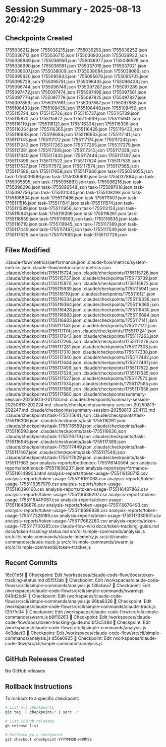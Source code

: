 # Session Summary - 2025-08-13 20:42:29

## Checkpoints Created
1755036212.json
1755036215.json
1755036250.json
1755036252.json
1755036713.json
1755036715.json
1755036930.json
1755036932.json
1755036949.json
1755036950.json
1755036977.json
1755036978.json
1755036990.json
1755036991.json
1755037019.json
1755037021.json
1755038007.json
1755038009.json
1755038084.json
1755038086.json
1755095620.json
1755095643.json
1755095678.json
1755095705.json
1755095729.json
1755095751.json
1755096435.json
1755096438.json
1755096744.json
1755096746.json
1755097287.json
1755097289.json
1755097472.json
1755097474.json
1755097499.json
1755097501.json
1755097776.json
1755097778.json
1755097825.json
1755097827.json
1755097859.json
1755097861.json
1755097887.json
1755097888.json
1755108433.json
1755108435.json
1755108448.json
1755108450.json
1755115724.json
1755115726.json
1755115737.json
1755115739.json
1755115870.json
1755115872.json
1755115939.json
1755115941.json
1755116119.json
1755116121.json
1755116334.json
1755116336.json
1755116364.json
1755116365.json
1755116428.json
1755116430.json
1755116683.json
1755116684.json
1755116933.json
1755117141.json
1755117143.json
1755117172.json
1755117174.json
1755117241.json
1755117243.json
1755117263.json
1755117265.json
1755117279.json
1755117281.json
1755117308.json
1755117310.json
1755117338.json
1755117340.json
1755117442.json
1755117444.json
1755117497.json
1755117499.json
1755117522.json
1755117524.json
1755117535.json
1755117537.json
1755117572.json
1755117574.json
1755117585.json
1755117586.json
1755117658.json
1755117660.json
task-1755036055.json
task-1755036596.json
task-1755036900.json
task-1755037864.json
task-1755095595.json
task-1755095867.json
task-1755096216.json
task-1755096298.json
task-1755096548.json
task-1755097018.json
task-1755097756.json
task-1755101034.json
task-1755108293.json
task-1755108834.json
task-1755111496.json
task-1755111507.json
task-1755111516.json
task-1755111541.json
task-1755111574.json
task-1755111589.json
task-1755111956.json
task-1755112153.json
task-1755115641.json
task-1755116206.json
task-1755116261.json
task-1755116559.json
task-1755116593.json
task-1755116636.json
task-1755116719.json
task-1755116945.json
task-1755117389.json
task-1755117449.json
task-1755117467.json
task-1755117549.json
task-1755117629.json
task-1755117663.json
task-1755117726.json

## Files Modified
.claude-flow/metrics/performance.json
.claude-flow/metrics/system-metrics.json
.claude-flow/metrics/task-metrics.json
.claude/checkpoints/1755115724.json
.claude/checkpoints/1755115726.json
.claude/checkpoints/1755115737.json
.claude/checkpoints/1755115739.json
.claude/checkpoints/1755115870.json
.claude/checkpoints/1755115872.json
.claude/checkpoints/1755115939.json
.claude/checkpoints/1755115941.json
.claude/checkpoints/1755116119.json
.claude/checkpoints/1755116121.json
.claude/checkpoints/1755116334.json
.claude/checkpoints/1755116336.json
.claude/checkpoints/1755116364.json
.claude/checkpoints/1755116365.json
.claude/checkpoints/1755116428.json
.claude/checkpoints/1755116430.json
.claude/checkpoints/1755116683.json
.claude/checkpoints/1755116684.json
.claude/checkpoints/1755116933.json
.claude/checkpoints/1755117141.json
.claude/checkpoints/1755117143.json
.claude/checkpoints/1755117172.json
.claude/checkpoints/1755117174.json
.claude/checkpoints/1755117241.json
.claude/checkpoints/1755117243.json
.claude/checkpoints/1755117263.json
.claude/checkpoints/1755117265.json
.claude/checkpoints/1755117279.json
.claude/checkpoints/1755117281.json
.claude/checkpoints/1755117308.json
.claude/checkpoints/1755117310.json
.claude/checkpoints/1755117338.json
.claude/checkpoints/1755117340.json
.claude/checkpoints/1755117442.json
.claude/checkpoints/1755117444.json
.claude/checkpoints/1755117497.json
.claude/checkpoints/1755117499.json
.claude/checkpoints/1755117522.json
.claude/checkpoints/1755117524.json
.claude/checkpoints/1755117535.json
.claude/checkpoints/1755117537.json
.claude/checkpoints/1755117572.json
.claude/checkpoints/1755117574.json
.claude/checkpoints/1755117585.json
.claude/checkpoints/1755117586.json
.claude/checkpoints/1755117658.json
.claude/checkpoints/1755117660.json
.claude/checkpoints/summary-session-20250813-201703.md
.claude/checkpoints/summary-session-20250813-202224.md
.claude/checkpoints/summary-session-20250813-202247.md
.claude/checkpoints/summary-session-20250813-204113.md
.claude/checkpoints/task-1755115641.json
.claude/checkpoints/task-1755116206.json
.claude/checkpoints/task-1755116261.json
.claude/checkpoints/task-1755116559.json
.claude/checkpoints/task-1755116593.json
.claude/checkpoints/task-1755116636.json
.claude/checkpoints/task-1755116719.json
.claude/checkpoints/task-1755116945.json
.claude/checkpoints/task-1755117389.json
.claude/checkpoints/task-1755117449.json
.claude/checkpoints/task-1755117467.json
.claude/checkpoints/task-1755117549.json
.claude/checkpoints/task-1755117629.json
.claude/checkpoints/task-1755117663.json
analysis-reports/bottleneck-1755116140584.json
analysis-reports/bottleneck-1755116382311.json
analysis-reports/performance-1755116149903.html
analysis-reports/token-usage-1755116130715.csv
analysis-reports/token-usage-1755116191068.csv
analysis-reports/token-usage-1755116357970.csv
analysis-reports/token-usage-1755116390160.csv
analysis-reports/token-usage-1755116407862.csv
analysis-reports/token-usage-1755116439207.csv
analysis-reports/token-usage-1755116449067.csv
analysis-reports/token-usage-1755116456878.csv
analysis-reports/token-usage-1755116676493.csv
analysis-reports/token-usage-1755116686938.csv
analysis-reports/token-usage-1755117326189.csv
analysis-reports/token-usage-1755117330651.csv
analysis-reports/token-usage-1755117682280.csv
analysis-reports/token-usage-1755117700285.csv
claude-flow-wiki
docs/token-tracking-guide.md
docs/token-tracking-status.md
src/cli/simple-commands/analysis.js
src/cli/simple-commands/claude-telemetry.js
src/cli/simple-commands/claude-track.js
src/cli/simple-commands/swarm.js
src/cli/simple-commands/token-tracker.js

## Recent Commits
16c01b5f 🔖 Checkpoint: Edit /workspaces/claude-code-flow/docs/token-tracking-status.md
d5f5f3ab 🔖 Checkpoint: Edit /workspaces/claude-code-flow/src/cli/simple-commands/analysis.js
138cbea7 🔖 Checkpoint: Edit /workspaces/claude-code-flow/src/cli/simple-commands/swarm.js
649d2bd4 🔖 Checkpoint: Edit /workspaces/claude-code-flow/src/cli/simple-commands/analysis.js
66ba8328 🔖 Checkpoint: Edit /workspaces/claude-code-flow/src/cli/simple-commands/claude-track.js
f257fc04 🔖 Checkpoint: Edit /workspaces/claude-code-flow/src/cli/simple-commands/swarm.js
b9f10263 🔖 Checkpoint: Edit /workspaces/claude-code-flow/docs/token-tracking-guide.md
bf3c549d 🔖 Checkpoint: Edit /workspaces/claude-code-flow/src/cli/simple-commands/analysis.js
4d3daef0 🔖 Checkpoint: Edit /workspaces/claude-code-flow/src/cli/simple-commands/analysis.js
d56e0925 🔖 Checkpoint: Edit /workspaces/claude-code-flow/src/cli/simple-commands/analysis.js

## GitHub Releases Created
No GitHub releases

## Rollback Instructions
To rollback to a specific checkpoint:
```bash
# List all checkpoints
git tag -l checkpoint-* | sort -r

# List GitHub releases
gh release list

# Rollback to a checkpoint
git checkout checkpoint-YYYYMMDD-HHMMSS
```
